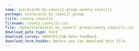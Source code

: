 ```yaml
---
name: scorecards-by-council-group-county-councils
package: scorecards_by_council_group
title: county_councils
filename: county_councils.csv
file: /data/scorecards_by_council_group/county_councils.csv
download_gate_type: hard
download_survey: 6896293/CUK-data-feedback
download_form_header: Before you can download this file
---
```

